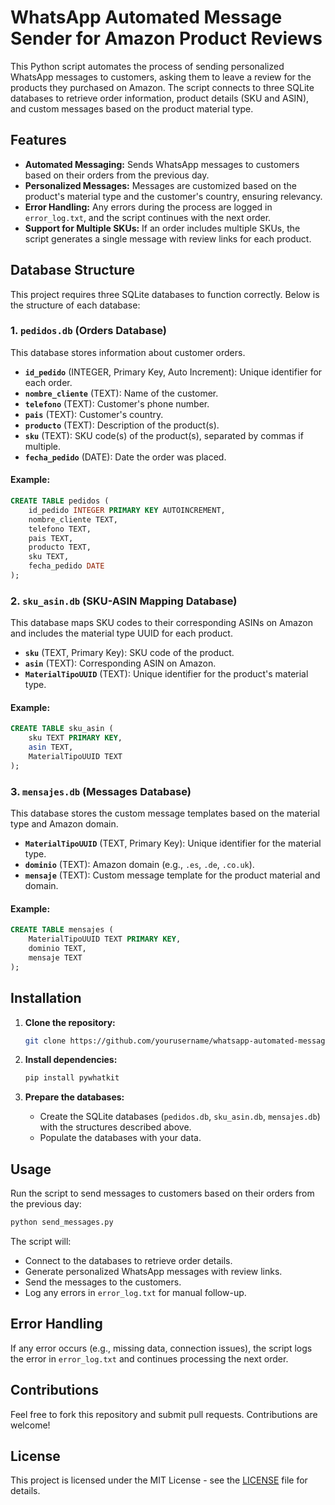 
# WhatsApp Automated Message Sender for Amazon Product Reviews

This Python script automates the process of sending personalized WhatsApp messages to customers, asking them to leave a review for the products they purchased on Amazon. The script connects to three SQLite databases to retrieve order information, product details (SKU and ASIN), and custom messages based on the product material type.

## Features

- **Automated Messaging:** Sends WhatsApp messages to customers based on their orders from the previous day.
- **Personalized Messages:** Messages are customized based on the product's material type and the customer's country, ensuring relevancy.
- **Error Handling:** Any errors during the process are logged in `error_log.txt`, and the script continues with the next order.
- **Support for Multiple SKUs:** If an order includes multiple SKUs, the script generates a single message with review links for each product.

## Database Structure

This project requires three SQLite databases to function correctly. Below is the structure of each database:

### 1. `pedidos.db` (Orders Database)

This database stores information about customer orders.

- **`id_pedido`** (INTEGER, Primary Key, Auto Increment): Unique identifier for each order.
- **`nombre_cliente`** (TEXT): Name of the customer.
- **`telefono`** (TEXT): Customer's phone number.
- **`pais`** (TEXT): Customer's country.
- **`producto`** (TEXT): Description of the product(s).
- **`sku`** (TEXT): SKU code(s) of the product(s), separated by commas if multiple.
- **`fecha_pedido`** (DATE): Date the order was placed.

#### Example:
```sql
CREATE TABLE pedidos (
    id_pedido INTEGER PRIMARY KEY AUTOINCREMENT,
    nombre_cliente TEXT,
    telefono TEXT,
    pais TEXT,
    producto TEXT,
    sku TEXT,
    fecha_pedido DATE
);
```

### 2. `sku_asin.db` (SKU-ASIN Mapping Database)

This database maps SKU codes to their corresponding ASINs on Amazon and includes the material type UUID for each product.

- **`sku`** (TEXT, Primary Key): SKU code of the product.
- **`asin`** (TEXT): Corresponding ASIN on Amazon.
- **`MaterialTipoUUID`** (TEXT): Unique identifier for the product's material type.

#### Example:
```sql
CREATE TABLE sku_asin (
    sku TEXT PRIMARY KEY,
    asin TEXT,
    MaterialTipoUUID TEXT
);
```

### 3. `mensajes.db` (Messages Database)

This database stores the custom message templates based on the material type and Amazon domain.

- **`MaterialTipoUUID`** (TEXT, Primary Key): Unique identifier for the material type.
- **`dominio`** (TEXT): Amazon domain (e.g., `.es`, `.de`, `.co.uk`).
- **`mensaje`** (TEXT): Custom message template for the product material and domain.

#### Example:
```sql
CREATE TABLE mensajes (
    MaterialTipoUUID TEXT PRIMARY KEY,
    dominio TEXT,
    mensaje TEXT
);
```

## Installation

1. **Clone the repository:**
    ```bash
    git clone https://github.com/yourusername/whatsapp-automated-messaging.git
    ```

2. **Install dependencies:**
    ```bash
    pip install pywhatkit
    ```

3. **Prepare the databases:**
   - Create the SQLite databases (`pedidos.db`, `sku_asin.db`, `mensajes.db`) with the structures described above.
   - Populate the databases with your data.

## Usage

Run the script to send messages to customers based on their orders from the previous day:
```bash
python send_messages.py
```

The script will:
- Connect to the databases to retrieve order details.
- Generate personalized WhatsApp messages with review links.
- Send the messages to the customers.
- Log any errors in `error_log.txt` for manual follow-up.

## Error Handling

If any error occurs (e.g., missing data, connection issues), the script logs the error in `error_log.txt` and continues processing the next order.

## Contributions

Feel free to fork this repository and submit pull requests. Contributions are welcome!

## License

This project is licensed under the MIT License - see the [LICENSE](LICENSE) file for details.
